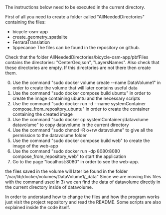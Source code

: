 The instructions below need to be executed in the current directory.

First of all you need to create a folder called "AllNeededDirectories" containing the files:
- bicycle-osm-app 
- create_geometry_spatialite
- FerraraTranslation
- tippecanoe
The files can be found in the repository on github.

Check that the folder AllNeededDirectories/bicycle-osm-app/pbfFiles contains the directories: "CenterGeojson", "LayersNames". Also check that these directories are empty. If this directories are not there then create them.

0) Use the command "sudo docker volume create --name DataVolume1" in order to create the volume that will later contains useful data
1) Use the command "sudo docker compose build ubuntu" in order to create the image containing ubuntu and the necessary scripts
2) Use the command "sudo docker run -d --name systemContainer compose_from_repository_ubuntu" in order to create the container containing the created image
3) Use the command "sudo docker cp systemContainer:/datavolume datavolume" to copy datavolume in the current directory
4) Use the command "sudo chmod -R o+rw datavolume" to give all the permission to the datavolume folder
5) Use the command "sudo docker compose build web" to create the image of the web-app
6) Use the command "sudo docker run -dp 8080:8080 compose_from_repository_web" to start the application
7) Go to the page "localhost:8080" in order to see the web-app.

the files saved in the volume will later be found in the folder "/var/lib/docker/volumes/DataVolume1/_data"
Since we are moving this files with the command used in 3) we can find the data of datavolume directly in the current directory inside of datavolume.

In order to understand how to change the files and how the program works just visit the project repository and read the README.
Some scripts are also explained inside the code itself.